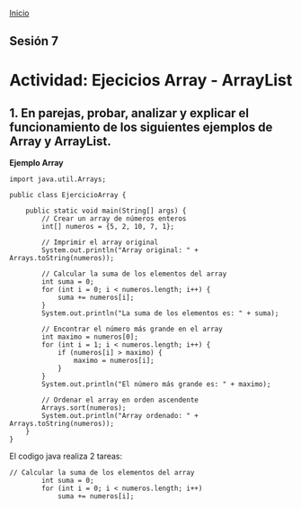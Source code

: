 <!-- No borrar o modificar -->
[Inicio](./index.md)

## Sesión 7 


<!-- Su documentación aquí -->

# Actividad: Ejecicios Array - ArrayList

## 1. En parejas, probar, analizar y explicar el funcionamiento de los siguientes ejemplos de Array y ArrayList.

**Ejemplo Array**

```
import java.util.Arrays;

public class EjercicioArray {

    public static void main(String[] args) {
        // Crear un array de números enteros
        int[] numeros = {5, 2, 10, 7, 1};

        // Imprimir el array original
        System.out.println("Array original: " + Arrays.toString(numeros));

        // Calcular la suma de los elementos del array
        int suma = 0;
        for (int i = 0; i < numeros.length; i++) {
            suma += numeros[i];
        }
        System.out.println("La suma de los elementos es: " + suma);

        // Encontrar el número más grande en el array
        int maximo = numeros[0];
        for (int i = 1; i < numeros.length; i++) {
            if (numeros[i] > maximo) {
                maximo = numeros[i];
            }
        }
        System.out.println("El número más grande es: " + maximo);

        // Ordenar el array en orden ascendente
        Arrays.sort(numeros);
        System.out.println("Array ordenado: " + Arrays.toString(numeros));
    }
}
```

El codigo java realiza 2 tareas:

```
// Calcular la suma de los elementos del array
        int suma = 0;
        for (int i = 0; i < numeros.length; i++) 
            suma += numeros[i];
```







